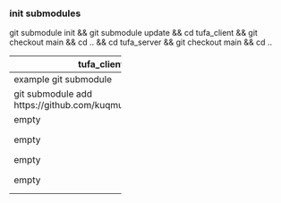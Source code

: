 ### init submodules
git submodule init && git submodule update && cd tufa_client && git checkout main && cd .. && cd tufa_server && git checkout main && cd ..

<table style="width:200px">
   <thead>
      <tr>
         <th>tufa_client</th>
         <th>tufa_server</th>
      </tr>
   </thead>
   <tbody>
      <tr>
         <td>example git submodule</td>
         <td>example git submodule</td>
      </tr>
      <tr>
         <td>git submodule add https://github.com/kuqmua/tufa_client.git</td>
         <td>git submodule add https://github.com/kuqmua/tufa_server.git</td>
      </tr>
      <tr>
         <td>empty</td>
         <td>up databases</td>
      </tr>
      <tr>
         <td>empty</td>
         <td>cd tufa_server && sudo docker-compose up -d && cd ..</td>
      </tr>
      <tr>
         <td>empty</td>
         <td>run postgres migrations</td>
      </tr>
      <tr>
         <td>empty</td>
         <td>cd tufa_server && sqlx migrate run && cd ..</td>
      </tr>
   </tbody>
</table>

